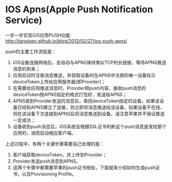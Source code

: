 # IOS Apns(Apple Push Notification Service)
一步一步实现iOS应用PUSH功能
http://tanqisen.github.io/blog/2013/02/27/ios-push-apns/

push的主要工作流程是：

1. iOS设备连接网络后，会自动与APNS保持类似TCP的长链接，等待APNS推送消息的到来；
2. 应用启动时注册消息推送，并获取设备的在APNS中注册的唯一设备标示deviceToken上传给应用服务器(即Provider)；
3. 在需要给应用推送消息时，Provider把push内容、接收push消息的deviceToken按APNS指定的格式打包好，发送给APNS；
4. APNS收到Provider发送的消息后，查找deviceToken指定的设备，如果该设备已经和APNS建立了连接，则立即将消息推送给该设备，如果设备不在线，则在该设备下次连接到APNS后将消息推送到设备。请注意苹果并不保证推送一定成功；
5. 设备收到push消息后，iOS系统会根据SSL证书判断这个push消息是发给那个应用的，进而启动相应客户端。

上述过程中，有两个关键步骤需要自己处理的是：

1. 客户端获取deviceToken，并上传到Provider；
2. Provider发送push消息到APNS。
3. 这两个步骤中都需要苹果的push证书授权，下面就来介绍如何生成push证书，以及Provisioning Profile。
